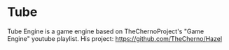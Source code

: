 # Tube
Tube Engine is a game engine based on TheChernoProject's "Game Engine" youtube playlist.
His project: https://github.com/TheCherno/Hazel
